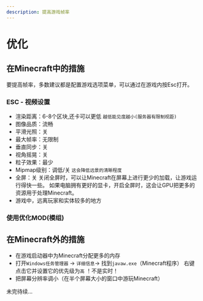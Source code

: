 ```yaml
---
description: 提高游戏帧率
---
```

# 优化

## 在Minecraft中的措施
要提高帧率，多数建议都是配置游戏选项菜单，可以通过在游戏内按Esc打开。

### ESC - 视频设置
* 渲染距离：6-8个区块,还卡可以更低
`越低能见度越小(服务器有限制视距)`
* 图像品质：流畅
* 平滑光照：关 
* 最大帧率：无限制
* 垂直同步：关
* 视角摇晃：关
* 粒子效果：最少
* Mipmap级别：调低/关
`这会降低远景的清晰程度`
* 全屏：关
关闭全屏时，可以让Minecraft在屏幕上进行更少的加载，让游戏运行得快一些。
如果电脑拥有更好的显卡，开启全屏时，这会让GPU把更多的资源用于处理Minecraft。
* 游戏中，远离玩家和实体较多的地方
### 使用优化MOD(模组)

## 在Minecraft外的措施
* 在游戏启动器中为Minecraft分配更多的内存
* 打开`Windows任务管理器` → `详细信息`→ 找到`javaw.exe`（Minecraft程序）
  右键点击它并设置它的优先级为`高` ！不是实时！
* 把屏幕分辨率调小（在半个屏幕大小的窗口中游玩Minecraft）

未完待续...
